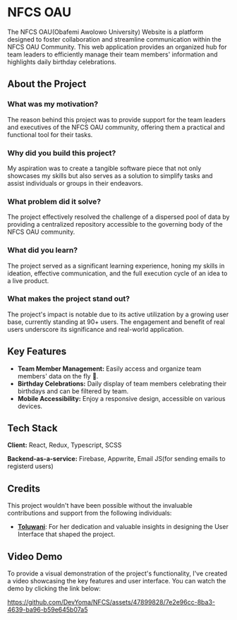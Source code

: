 
# NFCS OAU

The NFCS OAU(Obafemi Awolowo University) Website is a platform designed to foster collaboration and streamline communication within the NFCS OAU Community. This web application provides an organized hub for team leaders to efficiently manage their team members' information and highlights daily birthday celebrations.




## About the Project

### What was my motivation?
The reason behind this project was to provide support for the team leaders and executives of the NFCS OAU community, offering them a practical and functional tool for their tasks.

### Why did you build this project?
My aspiration was to create a tangible software piece that not only showcases my skills but also serves as a solution to simplify tasks and assist individuals or groups in their endeavors.

### What problem did it solve?
The project effectively resolved the challenge of a dispersed pool of data by providing a centralized repository accessible to the governing body of the NFCS OAU community.

### What did you learn?
The project served as a significant learning experience, honing my skills in ideation, effective communication, and the full execution cycle of an idea to a live product.

### What makes the project stand out?
The project's impact is notable due to its active utilization by a growing user base, currently standing at 90+ users. The engagement and benefit of real users underscore its significance and real-world application.

## Key Features

- **Team Member Management:** Easily access and organize team members' data on the fly 🚀.
- **Birthday Celebrations:** Daily display of team members celebrating their birthdays and can be filtered by team.
- **Mobile Accessibility:** Enjoy a responsive design, accessible on various devices.
## Tech Stack

**Client:** React, Redux, Typescript, SCSS

**Backend-as-a-service:** Firebase, Appwrite, Email JS(for sending emails to registerd users)


## Credits

This project wouldn't have been possible without the invaluable contributions and support from the following individuals:

- **[Toluwani](https://twitter.com/toluwaniii_a)**: For her dedication and valuable insights in designing the User Interface that shaped the project.

## Video Demo
To provide a visual demonstration of the project's functionality, I've created a video showcasing the key features and user interface. You can watch the demo by clicking the link below:




https://github.com/DevYoma/NFCS/assets/47899828/7e2e96cc-8ba3-4639-ba96-b59e645b07a5


